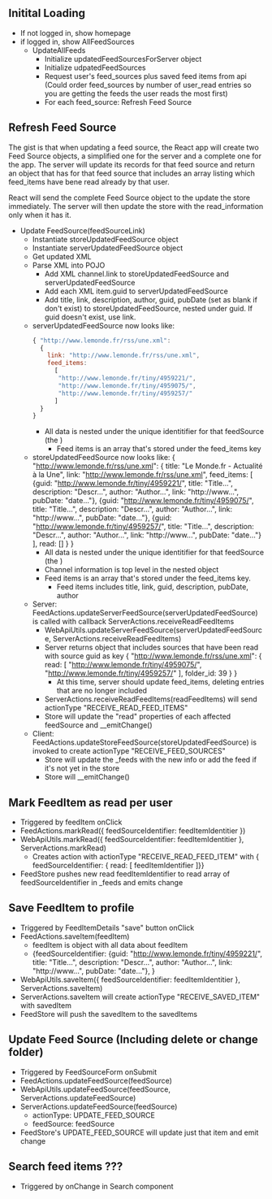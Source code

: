 
## Initital Loading

* If not logged in, show homepage
* if logged in, show AllFeedSources
  * UpdateAllFeeds
    * Initialize updatedFeedSourcesForServer object
    * Initialize udpatedFeedSources
    * Request user's feed_sources plus saved feed items from api
      (Could order feed_sources by number of user_read entries so you are
      getting the feeds the user reads the most first)
    * For each feed_source: Refresh Feed Source

## Refresh Feed Source

The gist is that when updating a feed source, the React app will create two Feed Source objects, a simplified one for the server and a complete one for the app.  The server will update its records for that feed source and return an object that has for that feed source that includes an array listing which feed_items have bene read already by that user.

React will send the complete Feed Source object to the update the store immediately.  The server will then update the store with the read_information only when it has it.

* Update FeedSource(feedSourceLink)
  * Instantiate storeUpdatedFeedSource object
  * Instantiate serverUpdatedFeedSource object
  * Get updated XML
  * Parse XML into POJO
    * Add XML channel.link to storeUpdatedFeedSource and serverUpdatedFeedSource
    * Add each XML item.guid to serverUpdatedFeedSource
    * Add title, link, description, author, guid, pubDate (set as blank if don't exist) to storeUpdatedFeedSource, nested under guid.  If guid doesn't exist, use link.
  * serverUpdatedFeedSource now looks like:
    ```js
    { "http://www.lemonde.fr/rss/une.xml":
      {
        link: "http://www.lemonde.fr/rss/une.xml", 
        feed_items: 
          [
           "http://www.lemonde.fr/tiny/4959221/",
           "http://www.lemonde.fr/tiny/4959075/",
           "http://www.lemonde.fr/tiny/4959257/"
          ]
      }
    }
    ```
    * All data is nested under the unique identitifier for that feedSource (the <channel><link></channel><link>)
      * Feed items is an array that's stored under the feed_items key
  * storeUpdatedFeedSource now looks like:
   { "http://www.lemonde.fr/rss/une.xml": 
    {
     title: "Le Monde.fr - Actualité à la Une",
     link: "http://www.lemonde.fr/rss/une.xml",
     feed_items: 
       [
        {guid: "http://www.lemonde.fr/tiny/4959221/", title: "Title...", description: "Descr...", author: "Author...", link: "http://www...", pubDate: "date..."},
        {guid: "http://www.lemonde.fr/tiny/4959075/", title: "Title...", description: "Descr...", author: "Author...", link: "http://www...", pubDate: "date..."},
        {guid: "http://www.lemonde.fr/tiny/4959257/", title: "Title...", description: "Descr...", author: "Author...", link: "http://www...", pubDate: "date..."}
       ],
      read: []
    }
   }
    * All data is nested under the unique identitifier for that feedSource (the <channel><link></channel><link>)
    * Channel information is top level in the nested object
    * Feed items is an array that's stored under the feed_items key.
      * Feed items includes title, link, guid, description, pubDate, author
  * Server: FeedActions.updateServerFeedSource(serverUpdatedFeedSource) is called with callback ServerActions.receiveReadFeedItems
    * WebApiUtils.updateServerFeedSource(serverUpdatedFeedSource, ServerActions.receiveReadFeedItems)
    * Server returns object that includes sources that have been read with source guid as key
      { "http://www.lemonde.fr/rss/une.xml": {
          read: [
            "http://www.lemonde.fr/tiny/4959075/",
            "http://www.lemonde.fr/tiny/4959257/" ],
          folder_id: 39
        }
      }
      * At this time, server should update feed_items, deleting entries that are no longer included
    * ServerActions.receiveReadFeedItems(readFeedItems) will send actionType "RECEIVE_READ_FEED_ITEMS"
    * Store will update the "read" properties of each affected feedSource and __emitChange()
  * Client: FeedActions.updateStoreFeedSource(storeUpdatedFeedSource) is invoked to create actionType "RECEIVE_FEED_SOURCES"
    * Store will update the _feeds with the new info or add the feed if it's not yet in the store
    * Store will __emitChange()

## Mark FeedItem as read per user

* Triggered by feedItem onClick
* FeedActions.markRead({ feedSourceIdentifier: feedItemIdentitier }) 
* WebApiUtils.markRead({ feedSourceIdentifier: feedItemIdentitier }, ServerActions.markRead)
  * Creates action with actionType "RECEIVE_READ_FEED_ITEM" with { feedSourceIdentifier: { read: [ feedItemIdentifier ]}}
* FeedStore pushes new read feedItemIdentifier to read array of feedSourceIdentifier in _feeds and emits change

## Save FeedItem to profile

* Triggered by FeedItemDetails "save" button onClick
* FeedActions.saveItem(feedItem)
  * feedItem is object with all data about feedItem
  * {feedSourceIdentifier:
        {guid: "http://www.lemonde.fr/tiny/4959221/", title: "Title...", description: "Descr...", author: "Author...", link: "http://www...", pubDate: "date..."},
    }
* WebApiUtils.saveItem({ feedSourceIdentifier: feedItemIdentitier }, ServerActions.saveItem)
* ServerActions.saveItem will create actionType "RECEIVE_SAVED_ITEM" with savedItem
* FeedStore will push the savedItem to the savedItems

## Update Feed Source (Including delete or change folder)

* Triggered by FeedSourceForm onSubmit
* FeedActions.updateFeedSource(feedSource)
* WebApiUtils.updateFeedSource(feedSource, ServerActions.updateFeedSource)
* ServerActions.updateFeedSource(feedSource)
  * actionType: UPDATE_FEED_SOURCE
  * feedSource: feedSource
* FeedStore's UPDATE_FEED_SOURCE will update just that item and emit change

## Search feed items ???
* Triggered by onChange in Search component